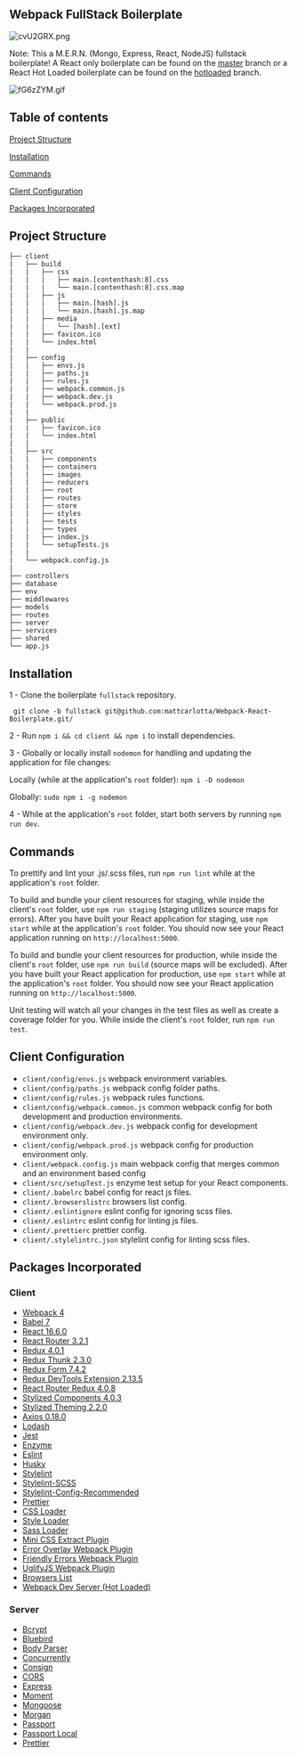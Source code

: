 ## Webpack FullStack Boilerplate

![cvU2GRX.png](https://i.imgur.com/cvU2GRX.png)

Note: This a M.E.R.N. (Mongo, Express, React, NodeJS) fullstack boilerplate! A React only boilerplate can be found on the <a href="https://github.com/mattcarlotta/Webpack-React-Boilerplate/tree/master">master</a> branch or a React Hot Loaded boilerplate can be found on the <a href="https://github.com/mattcarlotta/Webpack-React-Boilerplate/tree/hotloaded">hotloaded</a> branch.

![fG6zZYM.gif](https://i.imgur.com/fG6zZYM.gif)

## Table of contents

[Project Structure](#project-structure)

[Installation](#installation)

[Commands](#commands)

[Client Configuration](#client-configuration)

[Packages Incorporated](#packages-incorporated)

## Project Structure

```
├── client
|   ├── build
|   |   ├── css
|   |   |   ├── main.[contenthash:8].css
|   |   |   └── main.[contenthash:8].css.map
|   |   ├── js
|   |   |   ├── main.[hash].js
|   |   |   └── main.[hash].js.map
|   |   ├── media
|   |   |   └── [hash].[ext]
|   |   ├── favicon.ico
|   |   └── index.html
|   |
|   ├── config
|   |   ├── envs.js
|   |   ├── paths.js
|   |   ├── rules.js
|   |   ├── webpack.common.js
|   |   ├── webpack.dev.js
|   |   └── webpack.prod.js
|   |
|   ├── public
|   |   ├── favicon.ico
|   |   └── index.html
|   |
|   ├── src
|   |   ├── components
|   |   ├── containers
|   |   ├── images
|   |   ├── reducers
|   |   ├── root
|   |   ├── routes
|   |   ├── store
|   |   ├── styles
|   |   ├── tests
|   |   ├── types
|   |   ├── index.js
|   |   └── setupTests.js
|   |
|   └── webpack.config.js
|
├── controllers
├── database
├── env
├── middlewares
├── models
├── routes
├── server
├── services
├── shared
└── app.js
```

## Installation

1 - Clone the boilerplate `fullstack` repository.

```
 git clone -b fullstack git@github.com:mattcarlotta/Webpack-React-Boilerplate.git/
```

2 - Run `npm i && cd client && npm i` to install dependencies.

3 - Globally or locally install `nodemon` for handling and updating the application for file changes:

Locally (while at the application's `root` folder): `npm i -D nodemon`

Globally: `sudo npm i -g nodemon`

4 - While at the application's `root` folder, start both servers by running `npm run dev`.

## Commands

To prettify and lint your .js/.scss files, run `npm run lint` while at the application's `root` folder.

To build and bundle your client resources for staging, while inside the client's `root` folder, use `npm run staging` (staging utilizes source maps for errors). After you have built your React application for staging, use `npm start` while at the application's `root` folder. You should now see your React application running on `http://localhost:5000`.

To build and bundle your client resources for production, while inside the client's `root` folder, use `npm run build` (source maps will be excluded). After you have built your React application for production, use `npm start` while at the application's `root` folder. You should now see your React application running on `http://localhost:5000`.

Unit testing will watch all your changes in the test files as well as create a coverage folder for you. While inside the client's `root` folder, run `npm run test`.

## Client Configuration

- `client/config/envs.js` webpack environment variables.
- `client/config/paths.js` webpack config folder paths.
- `client/config/rules.js` webpack rules functions.
- `client/config/webpack.common.js` common webpack config for both development and production environments.
- `client/config/webpack.dev.js` webpack config for development environment only.
- `client/config/webpack.prod.js` webpack config for production environment only.
- `client/webpack.config.js` main webpack config that merges common and an environment based config
- `client/src/setupTest.js` enzyme test setup for your React components.
- `client/.babelrc` babel config for react js files.
- `client/.browserslistrc` browsers list config.
- `client/.eslintignore` eslint config for ignoring scss files.
- `client/.eslintrc` eslint config for linting js files.
- `client/.prettierc` prettier config.
- `client/.stylelintrc.json` stylelint config for linting scss files.

## Packages Incorporated

### Client

- [Webpack 4](https://github.com/webpack/webpack)
- [Babel 7](https://github.com/babel/babel)
- [React 16.6.0](https://github.com/facebook/react)
- [React Router 3.2.1](https://github.com/ReactTraining/react-router/releases/tag/v3.2.1)
- [Redux 4.0.1](https://github.com/reduxjs/redux)
- [Redux Thunk 2.3.0](https://github.com/reduxjs/redux-thunk)
- [Redux Form 7.4.2](https://redux-form.com/)
- [Redux DevTools Extension 2.13.5](https://github.com/zalmoxisus/redux-devtools-extension)
- [React Router Redux 4.0.8](https://github.com/reactjs/react-router-redux)
- [Stylized Components 4.0.3](https://github.com/styled-components/styled-components)
- [Stylized Theming 2.2.0](https://github.com/styled-components/styled-theming)
- [Axios 0.18.0](https://github.com/axios/axios)
- [Lodash](https://github.com/lodash/lodash)
- [Jest](https://github.com/facebook/jest)
- [Enzyme](http://airbnb.io/enzyme/)
- [Eslint](https://github.com/eslint/eslint/)
- [Husky](https://github.com/typicode/husky)
- [Stylelint](https://stylelint.io/)
- [Stylelint-SCSS](https://github.com/kristerkari/stylelint-scss)
- [Stylelint-Config-Recommended](https://github.com/stylelint/stylelint-config-recommended)
- [Prettier](https://github.com/prettier/prettier)
- [CSS Loader](https://github.com/webpack-contrib/css-loader)
- [Style Loader](https://github.com/webpack-contrib/style-loader)
- [Sass Loader](https://github.com/webpack-contrib/sass-loader)
- [Mini CSS Extract Plugin](https://github.com/webpack-contrib/mini-css-extract-plugin)
- [Error Overlay Webpack Plugin](https://github.com/smooth-code/error-overlay-webpack-plugin)
- [Friendly Errors Webpack Plugin](https://github.com/geowarin/friendly-errors-webpack-plugin)
- [UglifyJS Webpack Plugin](https://www.npmjs.com/package/uglifyjs-webpack-plugin)
- [Browsers List](https://github.com/browserslist/browserslist)
- [Webpack Dev Server (Hot Loaded)](https://github.com/webpack/webpack-dev-server)

### Server

- [Bcrypt](https://github.com/kelektiv/node.bcrypt.js)
- [Bluebird](https://github.com/petkaantonov/bluebird)
- [Body Parser](https://github.com/expressjs/body-parser)
- [Concurrently](https://github.com/kimmobrunfeldt/concurrently)
- [Consign](https://github.com/jarradseers/consign)
- [CORS](https://github.com/expressjs/cors)
- [Express](http://expressjs.com/)
- [Moment](http://momentjs.com/)
- [Mongoose](https://mongoosejs.com/)
- [Morgan](https://github.com/expressjs/morgan)
- [Passport](http://www.passportjs.org/)
- [Passport Local](https://github.com/jaredhanson/passport-local)
- [Prettier](https://github.com/prettier/prettier)
